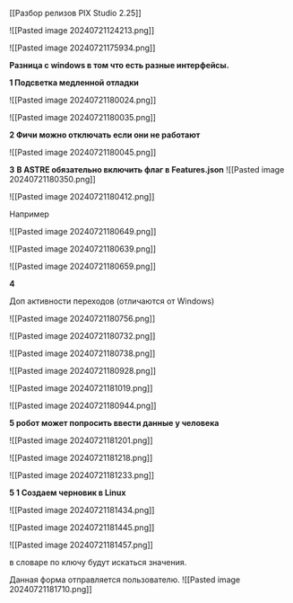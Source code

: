 
[[Разбор релизов PIX Studio 2.25]]



![[Pasted image 20240721124213.png]]





![[Pasted image 20240721175934.png]]


**Разница с windows в том что есть разные интерфейсы.**



**1 Подсветка медленной отладки**



![[Pasted image 20240721180024.png]]


![[Pasted image 20240721180035.png]]


**2 Фичи можно отключать если они не работают**



![[Pasted image 20240721180045.png]]


**3**
**В ASTRE обязательно включить флаг в Features.json**
![[Pasted image 20240721180350.png]]

![[Pasted image 20240721180412.png]]

Например


![[Pasted image 20240721180649.png]]

![[Pasted image 20240721180639.png]]


![[Pasted image 20240721180659.png]]


**4**

Доп активности переходов (отличаются от Windows)

![[Pasted image 20240721180756.png]]

![[Pasted image 20240721180732.png]]

![[Pasted image 20240721180738.png]]



![[Pasted image 20240721180928.png]]


![[Pasted image 20240721181019.png]]

![[Pasted image 20240721180944.png]]





**5 робот может попросить ввести данные у человека**

![[Pasted image 20240721181201.png]]


![[Pasted image 20240721181218.png]]



![[Pasted image 20240721181233.png]]



**5 1 Создаем черновик в Linux**


![[Pasted image 20240721181434.png]]


![[Pasted image 20240721181445.png]]




![[Pasted image 20240721181457.png]]

в словаре по ключу будут искаться значения.

Данная форма отправляется пользователю.
![[Pasted image 20240721181710.png]]



